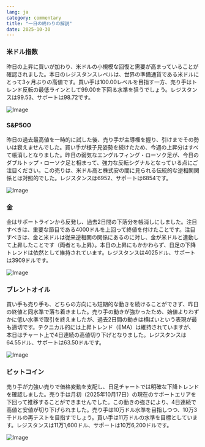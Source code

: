 ```yaml
---
lang: ja
category: commentary
title: "一日の終わりの解説"
date: 2025-10-30
---
```


### 米ドル指数

昨日の上昇に買いが加わり、米ドルの小規模な回復と需要が高まっていることが確認されました。本日のレジスタンスレベルは、世界の準備通貨である米ドルにとって3ヶ月ぶりの高値です。買い手は100.00レベルを目指す一方、売り手はトレンド反転の最低ラインとして99.00を下回る水準を狙うでしょう。レジスタンスは99.53、サポートは98.72です。

![Image](https://markleighedu.github.io/img/Oct-2025/30-Oct-2025/usdindex.jpg)

### S&P500

昨日の過去最高値を一時的に試した後、売り手が主導権を握り、引けまでその勢いは衰えませんでした。買い手が様子見姿勢を続けたため、今週の上昇分はすべて帳消しとなりました。昨日の弱気なエングルフィング・ローソク足が、今日のダブルトップ・ローソク足と相まって、強力な反転シグナルとなっている点にご注目ください。この売りは、米ドル高と株式安の間に見られる伝統的な逆相関関係とは対照的でした。レジスタンスは6952、サポートは6854です。

![Image](https://markleighedu.github.io/img/Oct-2025/30-Oct-2025/sp500.jpg)

### 金

金はサポートラインから反発し、過去2日間の下落分を帳消しにしました。注目すべきは、重要な節目である4000ドルを上回って終値を付けたことです。注目すべきは、金と米ドルは従来逆相関の関係にあるのに対し、金が米ドルと連動して上昇したことです（両者とも上昇）。本日の上昇にもかかわらず、日足の下降トレンドは依然として維持されています。レジスタンスは4025ドル、サポートは3909ドルです。

![Image](https://markleighedu.github.io/img/Oct-2025/30-Oct-2025/gold.jpg)

### ブレントオイル

買い手も売り手も、どちらの方向にも短期的な動きを続けることができず、昨日の終値と同水準で落ち着きました。売り手の動きが強かったため、始値よりわずかに低い水準で取引を終えましたが、過去2日間の動きは横ばいという表現が最も適切です。テクニカル的には上昇トレンド（EMA）は維持されていますが、本日はチャート上で4日連続の高値切り下げとなりました。レジスタンスは64.55ドル、サポートは63.50ドルです。

![Image](https://markleighedu.github.io/img/Oct-2025/30-Oct-2025/brentoil.jpg)

### ビットコイン

売り手が力強い売りで価格変動を支配し、日足チャートでは明確な下降トレンドを確認しました。売り手は月初（2025年10月17日）の現在のサポートエリアを下回って推移することができませんでした。この動きの強さにより、4日連続で高値と安値が切り下げられました。売り手は10万ドル水準を目指しつつ、10万3千ドルの再テストを目指すでしょう。買い手は11万ドルの水準を目標としています。レジスタンスは11万1,600ドル、サポートは10万6,200ドルです。

![Image](https://markleighedu.github.io/img/Oct-2025/30-Oct-2025/bitcoin.jpg)

